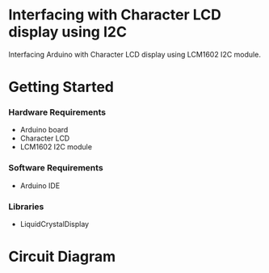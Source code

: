 # Interfacing with Character LCD display using I2C

Interfacing Arduino with Character LCD display using LCM1602 I2C module.

# Getting Started

### Hardware Requirements

- Arduino board
- Character LCD
- LCM1602 I2C module

### Software Requirements

- Arduino IDE

### Libraries

- LiquidCrystalDisplay

# Circuit Diagram
